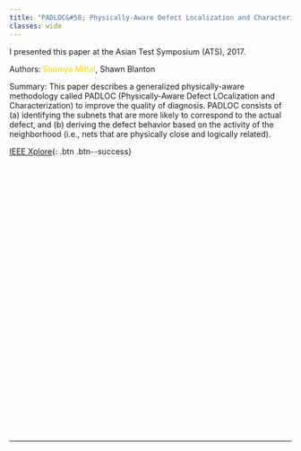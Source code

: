 ```yaml
---
title: "PADLOC&#58; Physically-Aware Defect Localization and Characterization"
classes: wide
---
```


I presented this paper at the Asian Test Symposium (ATS), 2017.

Authors: <span style="color:#ffd300">Soumya Mittal</span>, Shawn Blanton

Summary: This paper describes a generalized physically-aware methodology called PADLOC (Physically-Aware Defect LOcalization and Characterization) to improve the quality of diagnosis. PADLOC consists of (a) identifying the subnets that are more likely to correspond to the actual defect, and (b) deriving the defect behavior based on the activity of the neighborhood (i.e., nets that are physically close and logically related).

[IEEE Xplore](https://ieeexplore.ieee.org/document/8267889){: .btn .btn--success}

<div id="adobe-dc-view" style="height: 480px"></div>
<script src="https://documentservices.adobe.com/view-sdk/viewer.js"></script>
<script type="text/javascript">
  document.addEventListener("adobe_dc_view_sdk.ready", function(){
    var adobeDCView = new AdobeDC.View({clientId: "b92bfd344a0744ef8ffd3e72979d4c40", divId: "adobe-dc-view"});
    adobeDCView.previewFile({
      content:{location: {url: "/assets/pdf/padloc-physically-aware-defect-localization-and-characterization-ats17-paper.pdf"}},
      metaData:{fileName: "padloc-physically-aware-defect-localization-and-characterization-ats17-paper.pdf"}
    }, { embedMode: "FULL_WINDOW", defaultViewMode: "FIT_WIDTH", showAnnotationTools: true, showDownloadPDF: true });
  });
</script>

---
